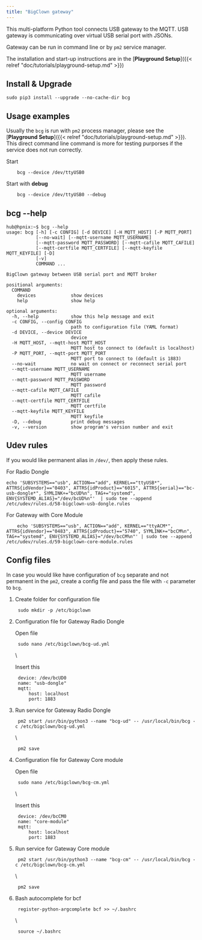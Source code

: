 ```yaml
---
title: "BigClown gateway"
---
```


This multi-platform Python tool connects USB gateway to the MQTT. USB gateway is communicating over virtual USB serial port with JSONs.

Gateway can be run in command line or by `pm2` service manager.

The installation and start-up instructions are in the [**Playground Setup**]({{< relref "doc/tutorials/playground-setup.md" >}})

## Install & Upgrade

    sudo pip3 install --upgrade --no-cache-dir bcg

## Usage examples

Usually the `bcg` is run with `pm2` process manager, please see the [**Playground Setup**]({{< relref "doc/tutorials/playground-setup.md" >}}). This direct command line command is more for testing purporses if the service does not run correctly.

Start

        bcg --device /dev/ttyUSB0

Start with **debug**

        bcg --device /dev/ttyUSB0 --debug

## bcg --help

```
hub@hpnix:~$ bcg --help
usage: bcg [-h] [-c CONFIG] [-d DEVICE] [-H MQTT_HOST] [-P MQTT_PORT]
           [--no-wait] [--mqtt-username MQTT_USERNAME]
           [--mqtt-password MQTT_PASSWORD] [--mqtt-cafile MQTT_CAFILE]
           [--mqtt-certfile MQTT_CERTFILE] [--mqtt-keyfile MQTT_KEYFILE] [-D]
           [-v]
           COMMAND ...

BigClown gateway between USB serial port and MQTT broker

positional arguments:
  COMMAND
    devices             show devices
    help                show help

optional arguments:
  -h, --help            show this help message and exit
  -c CONFIG, --config CONFIG
                        path to configuration file (YAML format)
  -d DEVICE, --device DEVICE
                        device
  -H MQTT_HOST, --mqtt-host MQTT_HOST
                        MQTT host to connect to (default is localhost)
  -P MQTT_PORT, --mqtt-port MQTT_PORT
                        MQTT port to connect to (default is 1883)
  --no-wait             no wait on connect or reconnect serial port
  --mqtt-username MQTT_USERNAME
                        MQTT username
  --mqtt-password MQTT_PASSWORD
                        MQTT password
  --mqtt-cafile MQTT_CAFILE
                        MQTT cafile
  --mqtt-certfile MQTT_CERTFILE
                        MQTT certfile
  --mqtt-keyfile MQTT_KEYFILE
                        MQTT keyfile
  -D, --debug           print debug messages
  -v, --version         show program's version number and exit

```

## Udev rules

If you would like permanent alias in `/dev/`, then apply these rules.

For Radio Dongle

    echo 'SUBSYSTEMS=="usb", ACTION=="add", KERNEL=="ttyUSB*", ATTRS{idVendor}=="0403", ATTRS{idProduct}=="6015", ATTRS{serial}=="bc-usb-dongle*", SYMLINK+="bcUD%n", TAG+="systemd", ENV{SYSTEMD_ALIAS}="/dev/bcUD%n"'  | sudo tee --append /etc/udev/rules.d/58-bigclown-usb-dongle.rules

For Gateway with Core Module

        echo 'SUBSYSTEMS=="usb", ACTION=="add", KERNEL=="ttyACM*", ATTRS{idVendor}=="0483", ATTRS{idProduct}=="5740", SYMLINK+="bcCM%n", TAG+="systemd", ENV{SYSTEMD_ALIAS}="/dev/bcCM%n"' | sudo tee --append /etc/udev/rules.d/59-bigclown-core-module.rules


## Config files

In case you would like have configuration of `bcg` separate and not permanent in the `pm2`, create a config file and pass the file with `-c` parameter to `bcg`.

1. Create folder for configuration file

        sudo mkdir -p /etc/bigclown

2. Configuration file for Gateway Radio Dongle

    Open file

        sudo nano /etc/bigclown/bcg-ud.yml
    \

    Insert this

        device: /dev/bcUD0
        name: "usb-dongle"
        mqtt:
            host: localhost
            port: 1883

3. Run service for Gateway Radio Dongle

        pm2 start /usr/bin/python3 --name "bcg-ud" -- /usr/local/bin/bcg -c /etc/bigclown/bcg-ud.yml

    \

        pm2 save

4. Configuration file for Gateway Core module

    Open file

        sudo nano /etc/bigclown/bcg-cm.yml
    \

    Insert this

        device: /dev/bcCM0
        name: "core-module"
        mqtt:
            host: localhost
            port: 1883

5. Run service for Gateway Core module

        pm2 start /usr/bin/python3 --name "bcg-cm" -- /usr/local/bin/bcg -c /etc/bigclown/bcg-cm.yml

    \

        pm2 save

6. Bash autocomplete for bcf


        register-python-argcomplete bcf >> ~/.bashrc

    \

        source ~/.bashrc
